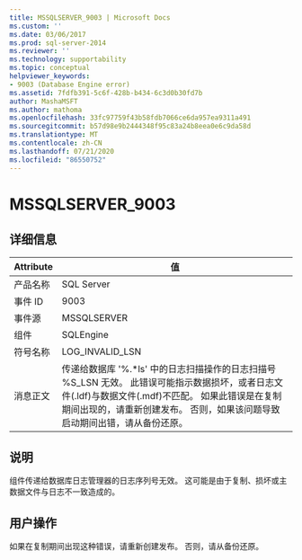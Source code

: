```yaml
---
title: MSSQLSERVER_9003 | Microsoft Docs
ms.custom: ''
ms.date: 03/06/2017
ms.prod: sql-server-2014
ms.reviewer: ''
ms.technology: supportability
ms.topic: conceptual
helpviewer_keywords:
- 9003 (Database Engine error)
ms.assetid: 7fdfb391-5c6f-428b-b434-6c3d0b30fd7b
author: MashaMSFT
ms.author: mathoma
ms.openlocfilehash: 33fc97759f43b58fdb7066ce6da957ea9311a491
ms.sourcegitcommit: b57d98e9b2444348f95c83a24b8eea0e6c9da58d
ms.translationtype: MT
ms.contentlocale: zh-CN
ms.lasthandoff: 07/21/2020
ms.locfileid: "86550752"
---
```

# <a name="mssqlserver_9003"></a>MSSQLSERVER_9003
    
## <a name="details"></a>详细信息  
  
|Attribute|值|  
|-|-|  
|产品名称|SQL Server|  
|事件 ID|9003|  
|事件源|MSSQLSERVER|  
|组件|SQLEngine|  
|符号名称|LOG_INVALID_LSN|  
|消息正文|传递给数据库 '%.*ls' 中的日志扫描操作的日志扫描号 %S_LSN 无效。 此错误可能指示数据损坏，或者日志文件(.ldf)与数据文件(.mdf)不匹配。 如果此错误是在复制期间出现的，请重新创建发布。 否则，如果该问题导致启动期间出错，请从备份还原。|  
  
## <a name="explanation"></a>说明  
 组件传递给数据库日志管理器的日志序列号无效。 这可能是由于复制、损坏或主数据文件与日志不一致造成的。  
  
## <a name="user-action"></a>用户操作  
 如果在复制期间出现这种错误，请重新创建发布。 否则，请从备份还原。  
  
  
